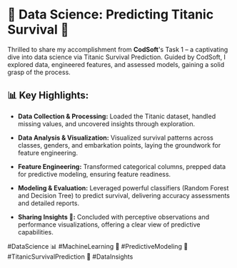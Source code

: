 # 🚢 Data Science: Predicting Titanic Survival 🚢

Thrilled to share my accomplishment from **CodSoft**'s Task 1 – a captivating dive into data science via Titanic Survival Prediction. Guided by CodSoft, I explored data, engineered features, and assessed models, gaining a solid grasp of the process.

## 📊 Key Highlights:

- **Data Collection & Processing:** Loaded the Titanic dataset, handled missing values, and uncovered insights through exploration.

- **Data Analysis & Visualization:** Visualized survival patterns across classes, genders, and embarkation points, laying the groundwork for feature engineering.

- **Feature Engineering:** Transformed categorical columns, prepped data for predictive modeling, ensuring feature readiness.

- **Modeling & Evaluation:** Leveraged powerful classifiers (Random Forest and Decision Tree) to predict survival, delivering accuracy assessments and detailed reports.

- **Sharing Insights 🎯:** Concluded with perceptive observations and performance visualizations, offering a clear view of predictive capabilities.

#DataScience 📊 #MachineLearning 🤖 #PredictiveModeling 🧮 #TitanicSurvivalPrediction 🚢 #DataInsights
